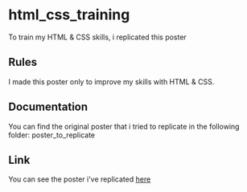 # html_css_training
To train my HTML &amp; CSS skills, i replicated this poster

## Rules

I made this poster only to improve my skills with HTML & CSS.

## Documentation

You can find the original poster that i tried to replicate in the following folder: poster_to_replicate

## Link

You can see the poster i've replicated [here](https://switco.github.io/html_css_training/)
